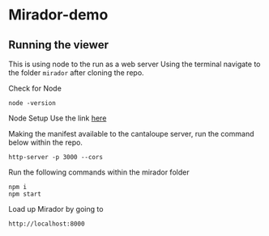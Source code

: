# Mirador-demo

## Running the viewer
This is using node to the run as a web server
Using the terminal navigate to the folder `mirador` after cloning the repo.

Check for Node
````
node -version
````
Node Setup
Use the link [here](http://ronallo.com/iiif-workshop-new/preparation/web-server.html#node)


Making the manifest available to the cantaloupe server, run the command below within the repo.
````
http-server -p 3000 --cors
````

Run the following commands within the mirador folder
````
npm i
npm start
````

Load up Mirador by going to
````
http://localhost:8000
````
